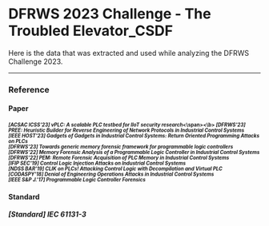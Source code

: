 # DFRWS 2023 Challenge - The Troubled Elevator_CSDF

Here is the data that was extracted and used while analyzing the DFRWS Challenge 2023.

---
### Reference
#### Paper
<b><span style="font-size:70%">*[ACSAC ICSS'23] vPLC: A scalable PLC testbed for IIoT security research*<\span><\b> 
*[DFRWS'23] PREE: Heuristic Builder for Reverse Engineering of Network Protocols in Industrial Control Systems*  
*[IEEE HOST'23] Gadgets of Gadgets in Industrial Control Systems: Return Oriented Programming Attacks on PLCs*  
*[DFRWS'23] Towards generic memory forensic framework for programmable logic controllers*  
*[DFRWS'22] Memory Forensic Analysis of a Programmable Logic Controller in Industrial Control Systems*  
*[DFRWS'22] PEM: Remote Forensic Acquisition of PLC Memory in Industrial Control Systems*  
*[IFIP SEC'19] Control Logic Injection Attacks on Industrial Control Systems*  
*[NDSS BAR'19] CLIK on PLCs! Attacking Control Logic with Decompilation and Virtual PLC*  
*[CODASPY'18] Denial of Engineering Operations Attacks in Industrial Control Systems*  
*[IEEE S&P J.'17] Programmable Logic Controller Forensics*  
  
#### Standard  
*[Standard] IEC 61131-3*
